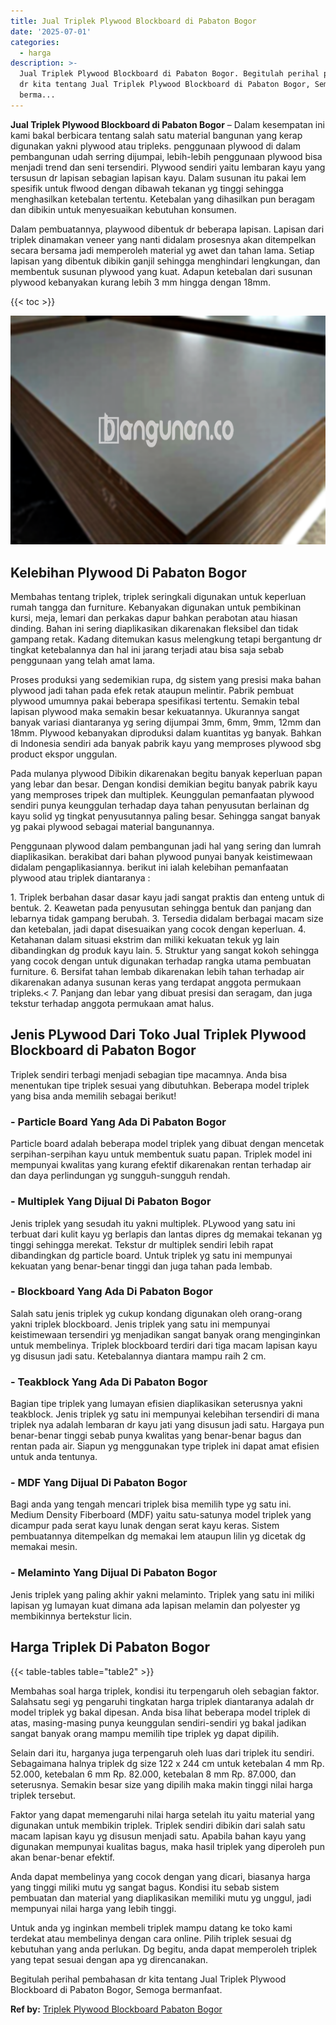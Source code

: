```yaml
---
title: Jual Triplek Plywood Blockboard di Pabaton Bogor
date: '2025-07-01'
categories:
  - harga
description: >-
  Jual Triplek Plywood Blockboard di Pabaton Bogor. Begitulah perihal pembahasan
  dr kita tentang Jual Triplek Plywood Blockboard di Pabaton Bogor, Semoga
  berma...
---
```


**Jual Triplek Plywood Blockboard di Pabaton Bogor** – Dalam kesempatan ini kami bakal berbicara tentang salah satu material bangunan yang kerap digunakan yakni plywood atau tripleks. penggunaan plywood di dalam pembangunan udah serring dijumpai, lebih-lebih penggunaan plywood bisa menjadi trend dan seni tersendiri. Plywood sendiri yaitu lembaran kayu yang tersusun dr lapisan sebagian lapisan kayu. Dalam susunan itu pakai lem spesifik untuk flwood dengan dibawah tekanan yg tinggi sehingga menghasilkan ketebalan tertentu. Ketebalan yang dihasilkan pun beragam dan dibikin untuk menyesuaikan kebutuhan konsumen.

Dalam pembuatannya, playwood dibentuk dr beberapa lapisan. Lapisan dari triplek dinamakan veneer yang nanti didalam prosesnya akan ditempelkan secara bersama jadi memperoleh material yg awet dan tahan lama. Setiap lapisan yang dibentuk dibikin ganjil sehingga menghindari lengkungan, dan membentuk susunan plywood yang kuat. Adapun ketebalan dari susunan plywood kebanyakan kurang lebih 3 mm hingga dengan 18mm.

{{< toc >}}

![Jual Triplek Plywood Blockboard di Pabaton Bogor](/images/jual-triplek-murah-31.png)

## Kelebihan Plywood Di Pabaton Bogor

Membahas tentang triplek, triplek seringkali digunakan untuk keperluan rumah tangga dan furniture. Kebanyakan digunakan untuk pembikinan kursi, meja, lemari dan perkakas dapur bahkan perabotan atau hiasan dinding. Bahan ini sering diaplikasikan dikarenakan fleksibel dan tidak gampang retak. Kadang ditemukan kasus melengkung tetapi bergantung dr tingkat ketebalannya dan hal ini jarang terjadi atau bisa saja sebab penggunaan yang telah amat lama.

Proses produksi yang sedemikian rupa, dg sistem yang presisi maka bahan plywood jadi tahan pada efek retak ataupun melintir. Pabrik pembuat plywood umumnya pakai beberapa spesifikasi tertentu. Semakin tebal lapisan plywood maka semakin besar kekuatannya. Ukurannya sangat banyak variasi diantaranya yg sering dijumpai 3mm, 6mm, 9mm, 12mm dan 18mm. Plywood kebanyakan diproduksi dalam kuantitas yg banyak. Bahkan di Indonesia sendiri ada banyak pabrik kayu yang memproses plywood sbg product ekspor unggulan.

Pada mulanya plywood Dibikin dikarenakan begitu banyak keperluan papan yang lebar dan besar. Dengan kondisi demikian begitu banyak pabrik kayu yang memproses tripek dan multiplek. Keunggulan pemanfaatan plywood sendiri punya keunggulan terhadap daya tahan penyusutan berlainan dg kayu solid yg tingkat penyusutannya paling besar. Sehingga sangat banyak yg pakai plywood sebagai material bangunannya.

Penggunaan plywood dalam pembangunan jadi hal yang sering dan lumrah diaplikasikan. berakibat dari bahan plywood punyai banyak keistimewaan didalam pengaplikasiannya. berikut ini ialah kelebihan pemanfaatan plywood atau triplek diantaranya :

1\. Triplek berbahan dasar dasar kayu jadi sangat praktis dan enteng untuk di bentuk. 2. Keawetan pada penyusutan sehingga bentuk dan panjang dan lebarnya tidak gampang berubah. 3. Tersedia didalam berbagai macam size dan ketebalan, jadi dapat disesuaikan yang cocok dengan keperluan. 4. Ketahanan dalam situasi ekstrim dan miliki kekuatan tekuk yg lain dibandingkan dg produk kayu lain. 5. Struktur yang sangat kokoh sehingga yang cocok dengan untuk digunakan terhadap rangka utama pembuatan furniture. 6. Bersifat tahan lembab dikarenakan lebih tahan terhadap air dikarenakan adanya susunan keras yang terdapat anggota permukaan tripleks.< 7. Panjang dan lebar yang dibuat presisi dan seragam, dan juga tekstur terhadap anggota permukaan amat halus.

## Jenis PLywood Dari Toko Jual Triplek Plywood Blockboard di Pabaton Bogor

Triplek sendiri terbagi menjadi sebagian tipe macamnya. Anda bisa menentukan tipe triplek sesuai yang dibutuhkan. Beberapa model triplek yang bisa anda memilih sebagai berikut!

### \- Particle Board Yang Ada Di Pabaton Bogor

Particle board adalah beberapa model triplek yang dibuat dengan mencetak serpihan-serpihan kayu untuk membentuk suatu papan. Triplek model ini mempunyai kwalitas yang kurang efektif dikarenakan rentan terhadap air dan daya perlindungan yg sungguh-sungguh rendah.

### \- Multiplek Yang Dijual Di Pabaton Bogor

Jenis triplek yang sesudah itu yakni multiplek. PLywood yang satu ini terbuat dari kulit kayu yg berlapis dan lantas dipres dg memakai tekanan yg tinggi sehingga merekat. Tekstur dr multiplek sendiri lebih rapat dibandingkan dg particle board. Untuk triplek yg satu ini mempunyai kekuatan yang benar-benar tinggi dan juga tahan pada lembab.

### \- Blockboard Yang Ada Di Pabaton Bogor

Salah satu jenis triplek yg cukup kondang digunakan oleh orang-orang yakni triplek blockboard. Jenis triplek yang satu ini mempunyai keistimewaan tersendiri yg menjadikan sangat banyak orang menginginkan untuk membelinya. Triplek blockboard terdiri dari tiga macam lapisan kayu yg disusun jadi satu. Ketebalannya diantara mampu raih 2 cm.

### \- Teakblock Yang Ada Di Pabaton Bogor

Bagian tipe triplek yang lumayan efisien diaplikasikan seterusnya yakni teakblock. Jenis triplek yg satu ini mempunyai kelebihan tersendiri di mana triplek nya adalah lembaran dr kayu jati yang disusun jadi satu. Hargaya pun benar-benar tinggi sebab punya kwalitas yang benar-benar bagus dan rentan pada air. Siapun yg menggunakan type triplek ini dapat amat efisien untuk anda tentunya.

### \- MDF Yang Dijual Di Pabaton Bogor

Bagi anda yang tengah mencari triplek bisa memilih type yg satu ini. Medium Density Fiberboard (MDF) yaitu satu-satunya model triplek yang dicampur pada serat kayu lunak dengan serat kayu keras. Sistem pembuatannya ditempelkan dg memakai lem ataupun lilin yg dicetak dg memakai mesin.

### \- Melaminto Yang Dijual Di Pabaton Bogor

Jenis triplek yang paling akhir yakni melaminto. Triplek yang satu ini miliki lapisan yg lumayan kuat dimana ada lapisan melamin dan polyester yg membikinnya bertekstur licin.

## Harga Triplek Di Pabaton Bogor

{{< table-tables table="table2" >}}

Membahas soal harga triplek, kondisi itu terpengaruh oleh sebagian faktor. Salahsatu segi yg pengaruhi tingkatan harga triplek diantaranya adalah dr model triplek yg bakal dipesan. Anda bisa lihat beberapa model triplek di atas, masing-masing punya keunggulan sendiri-sendiri yg bakal jadikan sangat banyak orang mampu memilih tipe triplek yg dapat dipilih.

Selain dari itu, harganya juga terpengaruh oleh luas dari triplek itu sendiri. Sebagaimana halnya triplek dg size 122 x 244 cm untuk ketebalan 4 mm Rp. 52.000, ketebalan 6 mm Rp. 82.000, ketebalan 8 mm Rp. 87.000, dan seterusnya. Semakin besar size yang dipilih maka makin tinggi nilai harga triplek tersebut.

Faktor yang dapat memengaruhi nilai harga setelah itu yaitu material yang digunakan untuk membikin triplek. Triplek sendiri dibikin dari salah satu macam lapisan kayu yg disusun menjadi satu. Apabila bahan kayu yang digunakan mempunyai kualitas bagus, maka hasil triplek yang diperoleh pun akan benar-benar efektif.

Anda dapat membelinya yang cocok dengan yang dicari, biasanya harga yang tinggi miliki mutu yg sangat bagus. Kondisi itu sebab sistem pembuatan dan material yang diaplikasikan memiliki mutu yg unggul, jadi mempunyai nilai harga yang lebih tinggi.

Untuk anda yg inginkan membeli triplek mampu datang ke toko kami terdekat atau membelinya dengan cara online. Pilih triplek sesuai dg kebutuhan yang anda perlukan. Dg begitu, anda dapat memperoleh triplek yang tepat sesuai dengan apa yg direncanakan.

Begitulah perihal pembahasan dr kita tentang Jual Triplek Plywood Blockboard di Pabaton Bogor, Semoga bermanfaat.

**Ref by:** [Triplek Plywood Blockboard Pabaton Bogor](https://id.wikipedia.org/wiki/Triplek)
